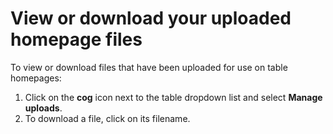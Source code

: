 

# **View or download your uploaded homepage files**

To view or download files that have been uploaded for use on table homepages:

1. Click on the **cog** icon next to the table dropdown list and select **Manage uploads**.&nbsp;
2. To download a file, click on its filename.&nbsp;